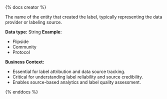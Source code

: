 {% docs creator %}

The name of the entity that created the label, typically representing the data provider or labeling source.

**Data type:** String
**Example:**
- Flipside
- Community
- Protocol

**Business Context:**
- Essential for label attribution and data source tracking.
- Critical for understanding label reliability and source credibility.
- Enables source-based analytics and label quality assessment.

{% enddocs %}